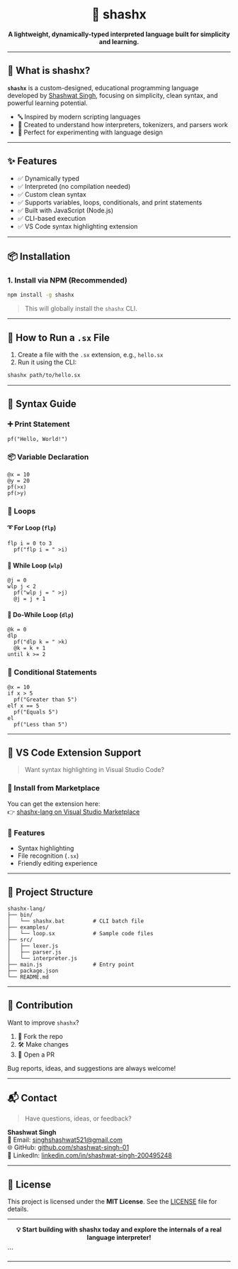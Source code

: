 


<h1 align="center">🚀 shashx</h1>
<p align="center"><strong>A lightweight, dynamically-typed interpreted language built for simplicity and learning.</strong></p>



---

## 📖 What is shashx?

**`shashx`** is a custom-designed, educational programming language developed by [Shashwat Singh](https://github.com/shashwat-singh-01), focusing on simplicity, clean syntax, and powerful learning potential.

- 🔤 Inspired by modern scripting languages
- 🧠 Created to understand how interpreters, tokenizers, and parsers work
- 🧪 Perfect for experimenting with language design

---

## ✨ Features

- ✅ Dynamically typed
- ✅ Interpreted (no compilation needed)
- ✅ Custom clean syntax
- ✅ Supports variables, loops, conditionals, and print statements
- ✅ Built with JavaScript (Node.js)
- ✅ CLI-based execution
- ✅ VS Code syntax highlighting extension

---

## 📦 Installation

### 1. **Install via NPM (Recommended)**

```bash
npm install -g shashx
```

> This will globally install the `shashx` CLI.

---

## 🏃 How to Run a `.sx` File

1. Create a file with the `.sx` extension, e.g., `hello.sx`
2. Run it using the CLI:

```bash
shashx path/to/hello.sx
```

---

## 🧠 Syntax Guide

### ➕ Print Statement

```shashx
pf("Hello, World!")
```

### 📦 Variable Declaration

```shashx
@x = 10
@y = 20
pf(>x)
pf(>y)
```

### 🔁 Loops

#### ➰ For Loop (`flp`)

```shashx
flp i = 0 to 3
  pf("flp i = " >i)
```

#### 🔁 While Loop (`wlp`)

```shashx
@j = 0
wlp j < 2
  pf("wlp j = " >j)
  @j = j + 1
```

#### 🔁 Do-While Loop (`dlp`)

```shashx
@k = 0
dlp
  pf("dlp k = " >k)
  @k = k + 1
until k >= 2
```

### 🔂 Conditional Statements

```shashx
@x = 10
if x > 5
  pf("Greater than 5")
elf x == 5
  pf("Equals 5")
el
  pf("Less than 5")
```

---

## 🧩 VS Code Extension Support

> Want syntax highlighting in Visual Studio Code?

### 🔌 Install from Marketplace

You can get the extension here:  
👉 [shashx-lang on Visual Studio Marketplace](https://marketplace.visualstudio.com/items?itemName=shashwat-sx.shashx-lang)

### 🎨 Features

- Syntax highlighting
- File recognition (`.sx`)
- Friendly editing experience

---

## 📁 Project Structure

```
shashx-lang/
├── bin/
│   └── shashx.bat         # CLI batch file
├── examples/
│   └── loop.sx            # Sample code files
├── src/
│   ├── lexer.js
│   ├── parser.js
│   └── interpreter.js
├── main.js                # Entry point
├── package.json
└── README.md
```

---

## 📢 Contribution

Want to improve `shashx`?

1. 🍴 Fork the repo
2. 🛠️ Make changes
3. 📩 Open a PR

Bug reports, ideas, and suggestions are always welcome!

---

## 📬 Contact

> Have questions, ideas, or feedback?

**Shashwat Singh**  
📧 Email: [singhshashwat521@gmail.com](mailto:singhshashwat521@gmail.com)  
🌐 GitHub: [github.com/shashwat-singh-01](https://github.com/shashwat-singh-01)  
🔗 LinkedIn: [linkedin.com/in/shashwat-singh-200495248](https://www.linkedin.com/in/shashwat-singh-200495248)

---

## 📝 License

This project is licensed under the **MIT License**. See the [LICENSE](./LICENSE) file for details.

---

<p align="center"><strong>💡 Start building with shashx today and explore the internals of a real language interpreter!</strong></p>
```

---

